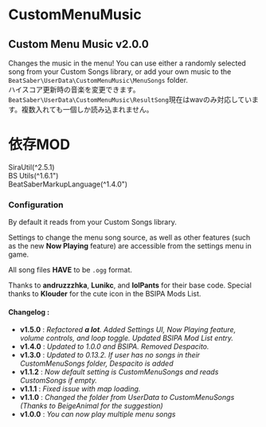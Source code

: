 # CustomMenuMusic

## Custom Menu Music v2.0.0
Changes the music in the menu! You can use either a randomly selected song from your Custom Songs library, or add your own music to the `BeatSaber\UserData\CustomMenuMusic\MenuSongs` folder.  
ハイスコア更新時の音楽を変更できます。`BeatSaber\UserData\CustomMenuMusic\ResultSong`現在はwavのみ対応しています。複数入れても一個しか読み込まれません。  
  
  
# 依存MOD  
SiraUtil(^2.5.1)  
BS Utils(^1.6.1")  
BeatSaberMarkupLanguage(^1.4.0")  
### Configuration
By default it reads from your Custom Songs library.

Settings to change the menu song source, as well as other features (such as the new **Now Playing** feature) are accessible from the settings menu in game.

All song files **HAVE** to be `.ogg` format. 

Thanks to **andruzzzhka**, **Lunikc**, and **lolPants** for their base code. Special thanks to **Klouder** for the cute icon in the BSIPA Mods List.

#### Changelog :
- **v1.5.0** : *Refactored **a lot**. Added Settings UI, Now Playing feature, volume controls, and loop toggle. Updated BSIPA Mod List entry.*
- **v1.4.0** : *Updated to 1.0.0 and BSIPA. Removed Despacito.*
- **v1.3.0** : *Updated to 0.13.2. If user has no songs in their CustomMenuSongs folder, Despacito is added*
- **v1.1.2** : *Now default setting is CustomMenuSongs and reads CustomSongs if empty.*
- **v1.1.1** : *Fixed issue with map loading.*
- **v1.1.0** : *Changed the folder from UserData to CustomMenuSongs (Thanks to BeigeAnimal for the suggestion)*
- **v1.0.0** : *You can now play multiple menu songs*
